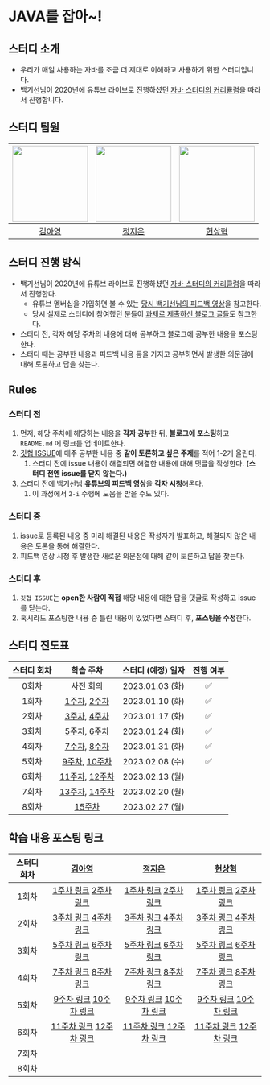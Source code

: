 # JAVA를 잡아~!
## 스터디 소개
- 우리가 매일 사용하는 자바를 조금 더 제대로 이해하고 사용하기 위한 스터디입니다.
- 백기선님이 2020년에 유튜브 라이브로 진행하셨던 [자바 스터디의 커리큘럼](https://github.com/whiteship/live-study/issues?q=is%3Aissue+is%3Aclosed)을 따라서 진행합니다.

## 스터디 팀원
| [<img src="https://github.com/Kim-AYoung.png" width="150px">](https://github.com/Kim-AYoung) | [<img src="https://github.com/ssstopeun.png" width="150px">](https://github.com/ssstopeun) | [<img src="https://github.com/gmelon.png" width="150px">](https://github.com/gmelon) |
| :---: | :---: | :---: |
| [김아영](https://github.com/Kim-AYoung) | [정지은](https://github.com/ssstopeun) | [현상혁](https://github.com/gmelon) |

## 스터디 진행 방식
- 백기선님이 2020년에 유튜브 라이브로 진행하셨던 [자바 스터디의 커리큘럼](https://github.com/whiteship/live-study/issues?q=is%3Aissue+is%3Aclosed)을 따라서 진행한다.
    - 유튜브 멤버십을 가입하면 볼 수 있는 [당시 백기선님의 피드백 영상](https://www.youtube.com/watch?v=T7NyR5UvyYo&list=PLfI752FpVCS96fSsQe2E3HzYTgdmbz6LU&index=2&ab_channel=%EB%B0%B1%EA%B8%B0%EC%84%A0)을 참고한다.
    - 당시 실제로 스터디에 참여했던 분들이 [과제로 제출하신 블로그 글들](https://github.com/whiteship/live-study/issues/1)도 참고한다.
- 스터디 전, 각자 해당 주차의 내용에 대해 공부하고 블로그에 공부한 내용을 포스팅한다.
- 스터디 때는 공부한 내용과 피드백 내용 등을 가지고 공부하면서 발생한 의문점에 대해 토론하고 답을 찾는다.

## Rules
### 스터디 전
1. 먼저, 해당 주차에 해당하는 내용을 **각자 공부**한 뒤, **블로그에 포스팅**하고 `README.md` 에 링크를 업데이트한다.
2. [깃헙 ISSUE](https://github.com/2023-java-study/whiteship-java-study/issues)에  매주 공부한 내용 중 **같이 토론하고 싶은 주제**를 적어 1-2개 올린다.
    1. 스터디 전에 issue 내용이 해결되면 해결한 내용에 대해 댓글을 작성한다. **(스터디 전엔 issue를 닫지 않는다.)**
3. 스터디 전에 백기선님 **유튜브의 피드백 영상**을 **각자 시청**해온다.
    1. 이 과정에서 `2-i` 수행에 도움을 받을 수도 있다.

### 스터디 중
1. issue로 등록된 내용 중 미리 해결된 내용은 작성자가 발표하고, 해결되지 않은 내용은 토론을 통해 해결한다.
2. 피드백 영상 시청 후 발생한 새로운 의문점에 대해 같이 토론하고 답을 찾는다.

### 스터디 후
1. `깃헙 ISSUE`는 **open한 사람이 직접** 해당 내용에 대한 답을 댓글로 작성하고 issue를 닫는다.
2. 혹시라도 포스팅한 내용 중 틀린 내용이 있었다면 스터디 후, **포스팅을 수정**한다.

## 스터디 진도표
| 스터디 회차 | 학습 주차 | 스터디 (예정) 일자 | 진행 여부 |
| :---: | :---: | :---: | :---: |
| 0회차 | 사전 회의 | 2023.01.03 (화) | ✅ |
| 1회차 | [1주차](https://github.com/whiteship/live-study/issues/1), [2주차](https://github.com/whiteship/live-study/issues/2) | 2023.01.10 (화) | ✅ |
| 2회차 | [3주차](https://github.com/whiteship/live-study/issues/3), [4주차](https://github.com/whiteship/live-study/issues/4) | 2023.01.17 (화) | ✅ |
| 3회차 | [5주차](https://github.com/whiteship/live-study/issues/5), [6주차](https://github.com/whiteship/live-study/issues/6) | 2023.01.24 (화) | ✅ |
| 4회차 | [7주차](https://github.com/whiteship/live-study/issues/7), [8주차](https://github.com/whiteship/live-study/issues/8) | 2023.01.31 (화) | ✅  |
| 5회차 | [9주차](https://github.com/whiteship/live-study/issues/9), [10주차](https://github.com/whiteship/live-study/issues/10) | 2023.02.08 (수) | ✅ |
| 6회차 | [11주차](https://github.com/whiteship/live-study/issues/11), [12주차](https://github.com/whiteship/live-study/issues/12) | 2023.02.13 (월) |  |
| 7회차 | [13주차](https://github.com/whiteship/live-study/issues/13), [14주차](https://github.com/whiteship/live-study/issues/14) | 2023.02.20 (월) |  |
| 8회차 | [15주차](https://github.com/whiteship/live-study/issues/15) | 2023.02.27 (월) |  |

## 학습 내용 포스팅 링크
| 스터디 회차 | [김아영](https://github.com/Kim-AYoung) | [정지은](https://github.com/ssstopeun) | [현상혁](https://github.com/gmelon) |
| :---: | :---: | :---: | :---: |
| 1회차 | [1주차 링크](https://velog.io/@onionlily123/1회차.-JVM은-무엇이며-자바-코드는-어떻게-실행하는-것인가) [2주차 링크](https://velog.io/@onionlily123/2회차.-자바-데이터-타입-변수-그리고-배열) |[1주차 링크](https://velog.io/@ssstopeun/Study-1.-JVM) [2주차 링크](https://velog.io/@ssstopeun/Study-2.-%EC%9E%90%EB%B0%94-%EB%8D%B0%EC%9D%B4%ED%84%B0-%ED%83%80%EC%9E%85-%EB%B3%80%EC%88%98-%EA%B7%B8%EB%A6%AC%EA%B3%A0-%EB%B0%B0%EC%97%B4)  | [1주차 링크](https://sh-hyun.tistory.com/50) [2주차 링크](https://sh-hyun.tistory.com/60)|
| 2회차 | [3주차 링크](https://velog.io/@onionlily123/3회차.-연산자) [4주차 링크](https://velog.io/@onionlily123/4회차.-제어문) | [3주차 링크](https://velog.io/@ssstopeun/Study-3.-%EC%97%B0%EC%82%B0%EC%9E%90) [4주차 링크](https://velog.io/@ssstopeun/Study-4.-%EC%A0%9C%EC%96%B4%EB%AC%B8) | [3주차 링크](https://sh-hyun.tistory.com/61) [4주차 링크](https://sh-hyun.tistory.com/62) |
| 3회차 | [5주차 링크](https://velog.io/@onionlily123/5회차.-클래스) [6주차 링크](https://velog.io/@onionlily123/6회차.-상속) | [5주차 링크](https://velog.io/@ssstopeun/Study-5.-%ED%81%B4%EB%9E%98%EC%8A%A4) [6주차 링크](https://velog.io/@ssstopeun/6.-%EC%83%81%EC%86%8D) | [5주차 링크](https://sh-hyun.tistory.com/64) [6주차 링크](https://sh-hyun.tistory.com/65) |
| 4회차 | [7주차 링크](https://velog.io/@onionlily123/7회차.-패키지) [8주차 링크](https://velog.io/@onionlily123/8회차.-인터페이스) | [7주차 링크](https://velog.io/@ssstopeun/Study-7.-%ED%8C%A8%ED%82%A4%EC%A7%80) [8주차 링크](https://velog.io/@ssstopeun/Study-8.-%EC%9D%B8%ED%84%B0%ED%8E%98%EC%9D%B4%EC%8A%A4#7-%EC%9D%B8%ED%84%B0%ED%8E%98%EC%9D%B4%EC%8A%A4%EC%9D%98-private-%EB%A9%94%EC%86%8C%EB%93%9C-%EC%9E%90%EB%B0%94-9)  | [7주차 링크](https://sh-hyun.tistory.com/66) [8주차 링크](https://sh-hyun.tistory.com/67) |
| 5회차 | [9주차 링크](https://velog.io/@onionlily123/9회차.-예외-처리) [10주차 링크](https://velog.io/@onionlily123/10회차.-멀티쓰레드-프로그래밍) | [9주차 링크](https://velog.io/@ssstopeun/Study9.-%EC%98%88%EC%99%B8%EC%B2%98%EB%A6%AC) [10주차 링크](https://velog.io/@ssstopeun/Study-10.-%EB%A9%80%ED%8B%B0%EC%93%B0%EB%A0%88%EB%93%9C-%ED%94%84%EB%A1%9C%EA%B7%B8%EB%9E%98%EB%B0%8D) | [9주차 링크](https://sh-hyun.tistory.com/68) [10주차 링크](https://sh-hyun.tistory.com/69) |
| 6회차 | [11주차 링크](https://velog.io/@onionlily123/11회차.-Enum) [12주차 링크](https://velog.io/@onionlily123/12회차.-애노테이션) | [11주차 링크](https://velog.io/@ssstopeun/Study-11.-Enum) [12주차 링크](https://velog.io/@ssstopeun/Study-12.-%EC%95%A0%EB%85%B8%ED%85%8C%EC%9D%B4%EC%85%98) | [11주차 링크](https://sh-hyun.tistory.com/70) [12주차 링크](https://sh-hyun.tistory.com/71) |
| 7회차 |  |  |  |
| 8회차 |  |  |  |
